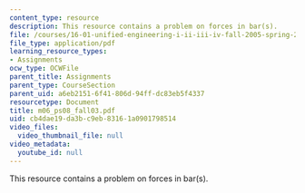 ```yaml
---
content_type: resource
description: This resource contains a problem on forces in bar(s).
file: /courses/16-01-unified-engineering-i-ii-iii-iv-fall-2005-spring-2006/cb4dae19da3bc9eb83161a0901798514_m06_ps08_fall03.pdf
file_type: application/pdf
learning_resource_types:
- Assignments
ocw_type: OCWFile
parent_title: Assignments
parent_type: CourseSection
parent_uid: a6eb2151-6f41-806d-94ff-dc83eb5f4337
resourcetype: Document
title: m06_ps08_fall03.pdf
uid: cb4dae19-da3b-c9eb-8316-1a0901798514
video_files:
  video_thumbnail_file: null
video_metadata:
  youtube_id: null
---
```

This resource contains a problem on forces in bar(s).

